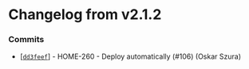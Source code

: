 # Changelog from v2.1.2
### Commits
* [[`dd3feef`](http://github.com/smart-evolution/shapi/commit/dd3feeff7d4b9e5200a0b06baf073050fe947985)] - HOME-260 - Deploy automatically (#106) (Oskar Szura)